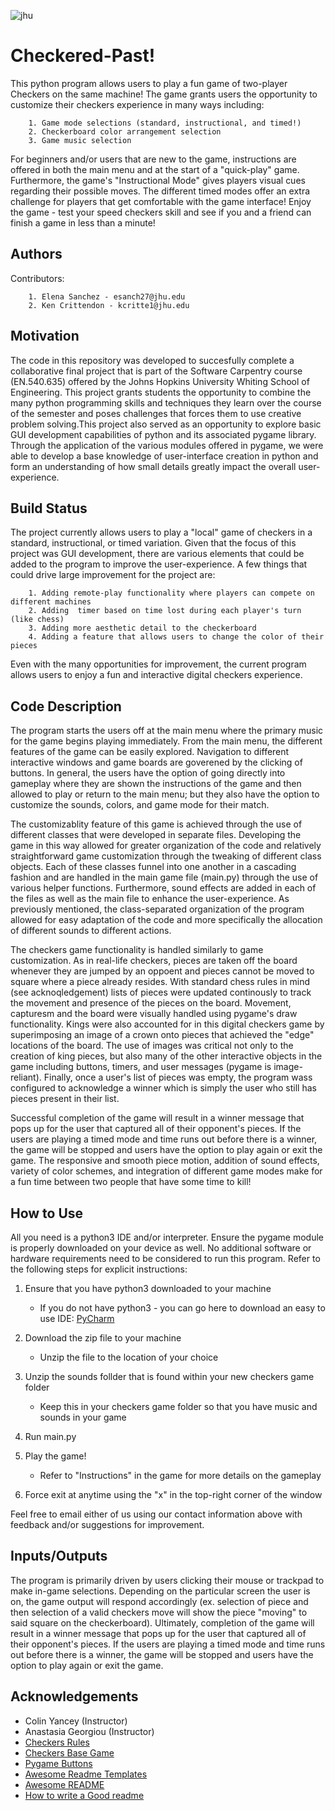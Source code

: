 ![jhu](https://user-images.githubusercontent.com/63515843/208501234-ec3800a5-d2fb-4ae8-af5f-2d2994b8d421.jpg)

# Checkered-Past!

This python program allows users to play a fun game of two-player Checkers on the 
same machine! The game grants users the opportunity to customize their checkers 
experience in many ways including:

        1. Game mode selections (standard, instructional, and timed!)
        2. Checkerboard color arrangement selection
        3. Game music selection

For beginners and/or users that are new to the game, instructions are offered in 
both the main menu and at the start of a "quick-play" game. Furthermore, the game's 
"Instructional Mode" gives players visual cues regarding their possible moves. 
The different timed modes offer an extra challenge for players that get comfortable
with the game interface! Enjoy the game - test your speed checkers skill and see 
if you and a friend can finish a game in less than a minute!

## Authors

Contributors:
        
        1. Elena Sanchez - esanch27@jhu.edu
        2. Ken Crittendon - kcritte1@jhu.edu

## Motivation

The code in this repository was developed to succesfully complete a collaborative 
final project that is part of the Software Carpentry course (EN.540.635) offered by the 
Johns Hopkins University Whiting School of Engineering. This project grants students 
the opportunity to combine the many python programming skills and techniques they 
learn over the course of the semester and poses challenges that forces them to 
use creative problem solving.This project also served as an opportunity to explore 
basic GUI development capabilities of python and its associated pygame library. 
Through the application of the various modules offered in pygame, we were able 
to develop a base knowledge of user-interface creation in python and form an 
understanding of how small details greatly impact the overall user-experience. 

## Build Status

The project currently allows users to play a "local" game of checkers in a standard, 
instructional, or timed variation. Given that the focus of this project was GUI 
development, there are various elements that could be added to the program to
improve the user-experience. A few things that could drive large improvement for 
the project are:

        1. Adding remote-play functionality where players can compete on different machines
        2. Adding  timer based on time lost during each player's turn (like chess)
        3. Adding more aesthetic detail to the checkerboard
        4. Adding a feature that allows users to change the color of their pieces
    
Even with the many opportunities for improvement, the current program allows users
to enjoy a fun and interactive digital checkers experience. 

## Code Description

The program starts the users off at the main menu where the primary music for 
the game begins playing immediately. From the main menu, the different features
of the game can be easily explored. Navigation to different interactive windows 
and game boards are goverened by the clicking of buttons. In general, the users 
have the option of going directly into gameplay where they are shown the instructions 
of the game and then allowed to play or return to the main menu; but they also 
have the option to customize the sounds, colors, and game mode for their match. 

The customizablity feature of this game is achieved through the use of different 
classes that were developed in separate files. Developing the game in this way 
allowed for greater organization of the code and relatively straightforward game
customization through the tweaking of different class objects. Each of these classes
funnel into one another in a cascading fashion and are handled in the main game 
file (main.py) through the use of various helper functions. Furthermore, sound 
effects are added in each of the files as well as the main file to enhance the 
user-experience. As previously mentioned, the class-separated organization of the
program allowed for easy adaptation of the code and more specifically the allocation
of different sounds to different actions. 

The checkers game functionality is handled similarly to game customization. As 
in real-life checkers, pieces are taken off the board whenever they are jumped 
by an oppoent and pieces cannot be moved to square where a piece already resides.
With standard chess rules in mind (see acknoqledgement) lists of pieces were 
updated continously to track the movement and presence of the pieces on the board. 
Movement, capturesm and the board were visually handled using pygame's draw
functionality. Kings were also accounted for in this digital checkers game by 
superimposing an image of a crown onto pieces that achieved the "edge" locations 
of the board. The use of images was critical not only to the creation of king pieces, 
but also many of the other interactive objects in the game including buttons, timers, 
and user messages (pygame is image-reliant). Finally, once a user's list of pieces 
was empty, the program wass configured to acknowledge a winner which is simply 
the user who still has pieces present in their list. 

Successful completion of the game will result in a winner message that pops up 
for the user that captured all of their opponent's pieces. If the users are
playing a timed mode and time runs out before there is a winner, the game will 
be stopped and users have the option to play again or exit the game. The responsive
and smooth piece motion, addition of sound effects, variety of color schemes, and 
integration of different game modes make for a fun time between two people that 
have some time to kill!

## How to Use
All you need is a python3 IDE and/or interpreter. Ensure the pygame module is 
properly downloaded on your device as well. No additional software or hardware 
requirements need to be considered to run this program. Refer to the following 
steps for explicit instructions:

1. Ensure that you have python3 downloaded to your machine
    - If you do not have python3 - you can go here to download an easy to use IDE:
    [PyCharm](https://www.simplilearn.com/tutorials/python-tutorial/pycharm)

2. Download the zip file to your machine
    - Unzip the file to the location of your choice
    
3. Unzip the sounds follder that is found within your new checkers game folder
    - Keep this in your checkers game folder so that you have music and sounds
    in your game
    
4. Run main.py

5. Play the game!
    - Refer to "Instructions" in the game for more details on the gameplay

6. Force exit at anytime using the "x" in the top-right corner of the window

Feel free to email either of us using our contact information above with feedback
and/or suggestions for improvement.

## Inputs/Outputs

The program is primarily driven by users clicking their mouse or trackpad to make
in-game selections. Depending on the particular screen the user is on, the game
output will respond accordingly (ex. selection of piece and then selection of a
valid checkers move will show the piece "moving" to said square on the checkerboard). 
Ultimately, completion of the game will result in a winner message that pops up 
for the user that captured all of their opponent's pieces. If the users are
playing a timed mode and time runs out before there is a winner, the game will 
be stopped and users have the option to play again or exit the game.

## Acknowledgements

 - Colin Yancey (Instructor)
 - Anastasia Georgiou (Instructor)
 - [Checkers Rules](https://www.youtube.com/watch?v=ScKIdStgAfU)
 - [Checkers Base Game](https://www.youtube.com/watch?v=vnd3RfeG3NM)
 - [Pygame Buttons](https://www.youtube.com/watch?v=al_V4OGSvFU)
 - [Awesome Readme Templates](https://awesomeopensource.com/project/elangosundar/awesome-README-templates)
 - [Awesome README](https://github.com/matiassingers/awesome-readme)
 - [How to write a Good readme](https://bulldogjob.com/news/449-how-to-write-a-good-readme-for-your-github-project)

